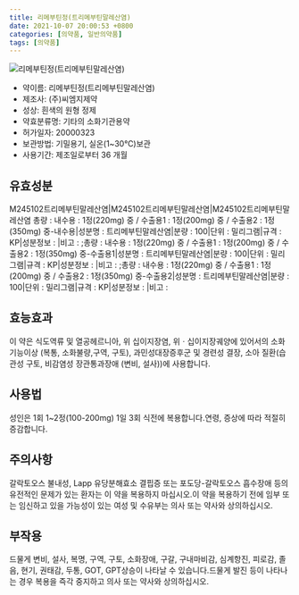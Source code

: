 ```yaml
---
title: 리메부틴정(트리메부틴말레산염)
date: 2021-10-07 20:00:53 +0800
categories: [의약품, 일반의약품]
tags: [의약품]
---
```

![리메부틴정(트리메부틴말레산염)](https://nedrug.mfds.go.kr/pbp/cmn/itemImageDownload/147427723389300085)

- 약이름: 리메부틴정(트리메부틴말레산염)
- 제조사: (주)씨엠지제약
- 성상: 흰색의 원형 정제
- 약효분류명: 기타의 소화기관용약
- 허가일자: 20000323
- 보관방법: 기밀용기, 실온(1~30℃)보관
- 사용기간: 제조일로부터 36 개월
## 유효성분
M245102트리메부틴말레산염|M245102트리메부틴말레산염|M245102트리메부틴말레산염
총량 : 내수용 : 1정(220mg) 중 / 수출용1 : 1정(200mg) 중 / 수출용2 : 1정(350mg) 중-내수용|성분명 : 트리메부틴말레산염|분량 : 100|단위 : 밀리그램|규격 : KP|성분정보 : |비고 : ;총량 : 내수용 : 1정(220mg) 중 / 수출용1 : 1정(200mg) 중 / 수출용2 : 1정(350mg) 중-수출용1|성분명 : 트리메부틴말레산염|분량 : 100|단위 : 밀리그램|규격 : KP|성분정보 : |비고 : ;총량 : 내수용 : 1정(220mg) 중 / 수출용1 : 1정(200mg) 중 / 수출용2 : 1정(350mg) 중-수출용2|성분명 : 트리메부틴말레산염|분량 : 100|단위 : 밀리그램|규격 : KP|성분정보 : |비고 :
## 효능효과
이 약은 식도역류 및 열공헤르니아, 위 십이지장염, 위ㆍ십이지장궤양에 있어서의 소화기능이상 (복통, 소화불량,구역, 구토), 과민성대장증후군 및 경련성 결장, 소아 질환(습관성 구토, 비감염성 장관통과장애 (변비, 설사))에 사용합니다.
## 사용법
성인은 1회 1~2정(100-200mg) 1일 3회 식전에 복용합니다.연령, 증상에 따라 적절히 증감합니다.
## 주의사항
갈락토오스 불내성, Lapp 유당분해효소 결핍증 또는 포도당-갈락토오스 흡수장애 등의 유전적인 문제가 있는 환자는 이 약을 복용하지 마십시오.이 약을 복용하기 전에 임부 또는 임신하고 있을 가능성이 있는 여성 및 수유부는 의사 또는 약사와 상의하십시오.
## 부작용
드물게 변비, 설사, 복명, 구역, 구토, 소화장애, 구갈, 구내마비감, 심계항진, 피로감, 졸음, 현기, 권태감, 두통, GOT, GPT상승이 나타날 수 있습니다.드물게 발진 등이 나타나는 경우 복용을 즉각 중지하고 의사 또는 약사와 상의하십시오.
